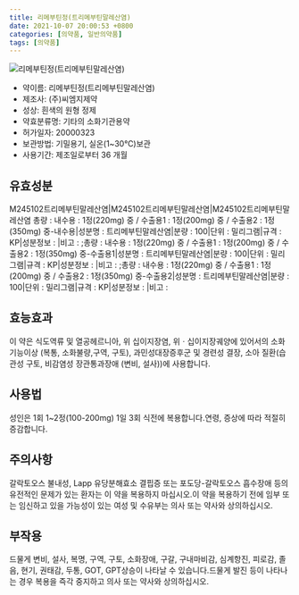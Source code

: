 ```yaml
---
title: 리메부틴정(트리메부틴말레산염)
date: 2021-10-07 20:00:53 +0800
categories: [의약품, 일반의약품]
tags: [의약품]
---
```

![리메부틴정(트리메부틴말레산염)](https://nedrug.mfds.go.kr/pbp/cmn/itemImageDownload/147427723389300085)

- 약이름: 리메부틴정(트리메부틴말레산염)
- 제조사: (주)씨엠지제약
- 성상: 흰색의 원형 정제
- 약효분류명: 기타의 소화기관용약
- 허가일자: 20000323
- 보관방법: 기밀용기, 실온(1~30℃)보관
- 사용기간: 제조일로부터 36 개월
## 유효성분
M245102트리메부틴말레산염|M245102트리메부틴말레산염|M245102트리메부틴말레산염
총량 : 내수용 : 1정(220mg) 중 / 수출용1 : 1정(200mg) 중 / 수출용2 : 1정(350mg) 중-내수용|성분명 : 트리메부틴말레산염|분량 : 100|단위 : 밀리그램|규격 : KP|성분정보 : |비고 : ;총량 : 내수용 : 1정(220mg) 중 / 수출용1 : 1정(200mg) 중 / 수출용2 : 1정(350mg) 중-수출용1|성분명 : 트리메부틴말레산염|분량 : 100|단위 : 밀리그램|규격 : KP|성분정보 : |비고 : ;총량 : 내수용 : 1정(220mg) 중 / 수출용1 : 1정(200mg) 중 / 수출용2 : 1정(350mg) 중-수출용2|성분명 : 트리메부틴말레산염|분량 : 100|단위 : 밀리그램|규격 : KP|성분정보 : |비고 :
## 효능효과
이 약은 식도역류 및 열공헤르니아, 위 십이지장염, 위ㆍ십이지장궤양에 있어서의 소화기능이상 (복통, 소화불량,구역, 구토), 과민성대장증후군 및 경련성 결장, 소아 질환(습관성 구토, 비감염성 장관통과장애 (변비, 설사))에 사용합니다.
## 사용법
성인은 1회 1~2정(100-200mg) 1일 3회 식전에 복용합니다.연령, 증상에 따라 적절히 증감합니다.
## 주의사항
갈락토오스 불내성, Lapp 유당분해효소 결핍증 또는 포도당-갈락토오스 흡수장애 등의 유전적인 문제가 있는 환자는 이 약을 복용하지 마십시오.이 약을 복용하기 전에 임부 또는 임신하고 있을 가능성이 있는 여성 및 수유부는 의사 또는 약사와 상의하십시오.
## 부작용
드물게 변비, 설사, 복명, 구역, 구토, 소화장애, 구갈, 구내마비감, 심계항진, 피로감, 졸음, 현기, 권태감, 두통, GOT, GPT상승이 나타날 수 있습니다.드물게 발진 등이 나타나는 경우 복용을 즉각 중지하고 의사 또는 약사와 상의하십시오.
